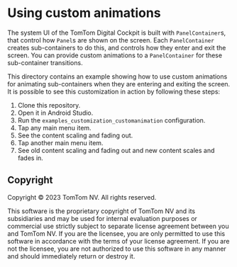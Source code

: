 # Using custom animations

The system UI of the TomTom Digital Cockpit is built with `PanelContainer`s, that control
how `Panel`s are shown on the screen. Each `PanelContainer` creates sub-containers to 
do this, and controls how they enter and exit the screen. You can provide custom
animations to a `PanelContainer` for these sub-container transitions.

This directory contains an example showing how to use custom animations for animating
sub-containers when they are entering and exiting the screen. It is possible to see this
customization in action by following these steps:

1. Clone this repository.
2. Open it in Android Studio.
3. Run the `examples_customization_customanimation` configuration.
4. Tap any main menu item.
5. See the content scaling and fading out.
6. Tap another main menu item.
7. See old content scaling and fading out and new content scales and fades in.

## Copyright

Copyright © 2023 TomTom NV. All rights reserved.

This software is the proprietary copyright of TomTom NV and its subsidiaries and may be used for
internal evaluation purposes or commercial use strictly subject to separate license agreement
between you and TomTom NV. If you are the licensee, you are only permitted to use this software in
accordance with the terms of your license agreement. If you are not the licensee, you are not
authorized to use this software in any manner and should immediately return or destroy it.
